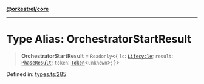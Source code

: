 [**@orkestrel/core**](../index.md)

***

# Type Alias: OrchestratorStartResult

> **OrchestratorStartResult** = `Readonly`\<\{ `lc`: [`Lifecycle`](../classes/Lifecycle.md); `result`: [`PhaseResult`](PhaseResult.md); `token`: [`Token`](Token.md)\<`unknown`\>; \}\>

Defined in: [types.ts:285](https://github.com/orkestrel/core/blob/ccb170966790f428093f11a71a5646a6e842dbf9/src/types.ts#L285)
